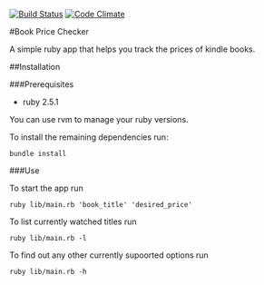 [![Build Status](https://travis-ci.org/tsetsova/book-price-checker.svg?branch=master)](https://travis-ci.org/tsetsova/book-price-checker/)
[![Code Climate](https://codeclimate.com/github/codeclimate/codeclimate/badges/gpa.svg)](https://codeclimate.com/github/tsetsova/book-price-checker)

#Book Price Checker

A simple ruby app that helps you track the prices of kindle books. 

##Installation

###Prerequisites

* ruby 2.5.1

You can use rvm to manage your ruby versions.  

To install the remaining dependencies run:

```
bundle install
```

###Use

To start the app run
```
ruby lib/main.rb 'book_title' 'desired_price'
```

To list currently watched titles run
```
ruby lib/main.rb -l
```

To find out any other currently supoorted options run
```
ruby lib/main.rb -h
```



